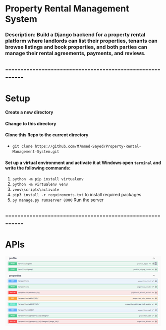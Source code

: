 # Property Rental Management System
### Description: Build a Django backend for a property rental platform where landlords can list their properties, tenants can browse listings and book properties, and both parties can manage their rental agreements, payments, and reviews.

## ---------------------------------------------------------
# Setup
#### Create a new directory
#### Change to this directory
#### Clone  this Repo to the current directory
- `git clone https://github.com/M7mmed-Sayed/Property-Rental-Management-System.git`

#### Set up a virtual environment and activate it at Windows open ``` terminal ``` and write the following commands:
1. `python -m pip install virtualenv`
2. `python -m virtualenv venv`
3. `venv\scripts\activate`
4. `pip3 install -r requirements.txt`  to install required packages 
5. `py manage.py runserver 8000`  Run the server  

## ---------------------------------------------------------
# APIs
![Swagger-API](Swagger-API.PNG)
